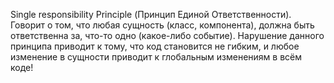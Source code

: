 Single responsibility Principle  (Принцип Единой Ответственности).  
Говорит о том, что любая сущность (класс, компонента), должна быть ответственна за, что-то одно (какое-либо событие).
Нарушение данного принципа приводит к тому, что код становится не гибким, и любое изменение в сущности приводит к глобальным изменениям в всём коде!